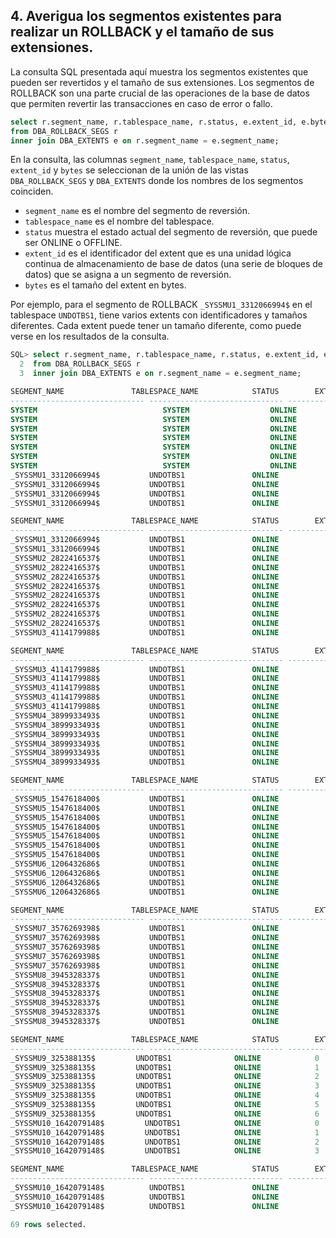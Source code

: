 ## 4. Averigua los segmentos existentes para realizar un ROLLBACK y el tamaño de sus extensiones.


La consulta SQL presentada aquí muestra los segmentos existentes que pueden ser revertidos y el tamaño de sus extensiones.
Los segmentos de ROLLBACK son una parte crucial de las operaciones de la base de datos que permiten revertir las transacciones en caso de error o fallo.


```sql
select r.segment_name, r.tablespace_name, r.status, e.extent_id, e.bytes
from DBA_ROLLBACK_SEGS r
inner join DBA_EXTENTS e on r.segment_name = e.segment_name;
```

En la consulta, las columnas `segment_name`, `tablespace_name`, `status`, `extent_id` y `bytes` se seleccionan de la unión de las vistas `DBA_ROLLBACK_SEGS` y `DBA_EXTENTS` donde los nombres de los segmentos coinciden.

- `segment_name` es el nombre del segmento de reversión.
- `tablespace_name` es el nombre del tablespace.
- `status` muestra el estado actual del segmento de reversión, que puede ser ONLINE o OFFLINE.
- `extent_id` es el identificador del extent que es una unidad lógica continua de almacenamiento de base de datos (una serie de bloques de datos) que se asigna a un segmento de reversión.
- `bytes` es el tamaño del extent en bytes.

Por ejemplo, para el segmento de ROLLBACK `_SYSSMU1_3312066994$` en el tablespace `UNDOTBS1`, tiene varios extents con identificadores y tamaños diferentes. Cada extent puede tener un tamaño diferente, como puede verse en los resultados de la consulta.

```sql
SQL> select r.segment_name, r.tablespace_name, r.status, e.extent_id, e.bytes
  2  from DBA_ROLLBACK_SEGS r
  3  inner join DBA_EXTENTS e on r.segment_name = e.segment_name;

SEGMENT_NAME		       TABLESPACE_NAME		      STATUS		EXTENT_ID      BYTES
------------------------------ ------------------------------ ---------------- ---------- ----------
SYSTEM			                  SYSTEM			      ONLINE			0      65536
SYSTEM			                  SYSTEM			      ONLINE			1      65536
SYSTEM			                  SYSTEM			      ONLINE			2      65536
SYSTEM			                  SYSTEM			      ONLINE			3      65536
SYSTEM			                  SYSTEM			      ONLINE			4      65536
SYSTEM			                  SYSTEM			      ONLINE			5      65536
SYSTEM			                  SYSTEM			      ONLINE			6      65536
_SYSSMU1_3312066994$	       UNDOTBS1 		      ONLINE			0      65536
_SYSSMU1_3312066994$	       UNDOTBS1 		      ONLINE			1      65536
_SYSSMU1_3312066994$	       UNDOTBS1 		      ONLINE			2    1048576
_SYSSMU1_3312066994$	       UNDOTBS1 		      ONLINE			3    1048576

SEGMENT_NAME		       TABLESPACE_NAME		      STATUS		EXTENT_ID      BYTES
------------------------------ ------------------------------ ---------------- ---------- ----------
_SYSSMU1_3312066994$	       UNDOTBS1 		      ONLINE			4    1048576
_SYSSMU1_3312066994$	       UNDOTBS1 		      ONLINE			5    1048576
_SYSSMU2_2822416537$	       UNDOTBS1 		      ONLINE			0      65536
_SYSSMU2_2822416537$	       UNDOTBS1 		      ONLINE			1      65536
_SYSSMU2_2822416537$	       UNDOTBS1 		      ONLINE			2      65536
_SYSSMU2_2822416537$	       UNDOTBS1 		      ONLINE			3    1048576
_SYSSMU2_2822416537$	       UNDOTBS1 		      ONLINE			4    1048576
_SYSSMU2_2822416537$	       UNDOTBS1 		      ONLINE			5    1048576
_SYSSMU2_2822416537$	       UNDOTBS1 		      ONLINE			6    1048576
_SYSSMU2_2822416537$	       UNDOTBS1 		      ONLINE			7    1048576
_SYSSMU3_4114179988$	       UNDOTBS1 		      ONLINE			0      65536

SEGMENT_NAME		       TABLESPACE_NAME		      STATUS		EXTENT_ID      BYTES
------------------------------ ------------------------------ ---------------- ---------- ----------
_SYSSMU3_4114179988$	       UNDOTBS1 		      ONLINE			1      65536
_SYSSMU3_4114179988$	       UNDOTBS1 		      ONLINE			2    1048576
_SYSSMU3_4114179988$	       UNDOTBS1 		      ONLINE			3    1048576
_SYSSMU3_4114179988$	       UNDOTBS1 		      ONLINE			4    1048576
_SYSSMU3_4114179988$	       UNDOTBS1 		      ONLINE			5    1048576
_SYSSMU4_3899933493$	       UNDOTBS1 		      ONLINE			0      65536
_SYSSMU4_3899933493$	       UNDOTBS1 		      ONLINE			1      65536
_SYSSMU4_3899933493$	       UNDOTBS1 		      ONLINE			2      65536
_SYSSMU4_3899933493$	       UNDOTBS1 		      ONLINE			3    1048576
_SYSSMU4_3899933493$	       UNDOTBS1 		      ONLINE			4    1048576
_SYSSMU4_3899933493$	       UNDOTBS1 		      ONLINE			5    1048576

SEGMENT_NAME		       TABLESPACE_NAME		      STATUS		EXTENT_ID      BYTES
------------------------------ ------------------------------ ---------------- ---------- ----------
_SYSSMU5_1547618400$	       UNDOTBS1 		      ONLINE			0      65536
_SYSSMU5_1547618400$	       UNDOTBS1 		      ONLINE			1      65536
_SYSSMU5_1547618400$	       UNDOTBS1 		      ONLINE			2      65536
_SYSSMU5_1547618400$	       UNDOTBS1 		      ONLINE			3    1048576
_SYSSMU5_1547618400$	       UNDOTBS1 		      ONLINE			4    1048576
_SYSSMU5_1547618400$	       UNDOTBS1 		      ONLINE			5    1048576
_SYSSMU5_1547618400$	       UNDOTBS1 		      ONLINE			6    1048576
_SYSSMU6_1206432686$	       UNDOTBS1 		      ONLINE			0      65536
_SYSSMU6_1206432686$	       UNDOTBS1 		      ONLINE			1      65536
_SYSSMU6_1206432686$	       UNDOTBS1 		      ONLINE			2    1048576
_SYSSMU6_1206432686$	       UNDOTBS1 		      ONLINE			3    1048576

SEGMENT_NAME		       TABLESPACE_NAME		      STATUS		EXTENT_ID      BYTES
------------------------------ ------------------------------ ---------------- ---------- ----------
_SYSSMU7_3576269398$	       UNDOTBS1 		      ONLINE			0      65536
_SYSSMU7_3576269398$	       UNDOTBS1 		      ONLINE			1      65536
_SYSSMU7_3576269398$	       UNDOTBS1 		      ONLINE			2      65536
_SYSSMU7_3576269398$	       UNDOTBS1 		      ONLINE			3      65536
_SYSSMU7_3576269398$	       UNDOTBS1 		      ONLINE			4    1048576
_SYSSMU8_3945328337$	       UNDOTBS1 		      ONLINE			0      65536
_SYSSMU8_3945328337$	       UNDOTBS1 		      ONLINE			1      65536
_SYSSMU8_3945328337$	       UNDOTBS1 		      ONLINE			2    1048576
_SYSSMU8_3945328337$	       UNDOTBS1 		      ONLINE			3    1048576
_SYSSMU8_3945328337$	       UNDOTBS1 		      ONLINE			4    1048576
_SYSSMU8_3945328337$	       UNDOTBS1 		      ONLINE			5    1048576

SEGMENT_NAME		       TABLESPACE_NAME		      STATUS		EXTENT_ID      BYTES
------------------------------ ------------------------------ ---------------- ---------- ----------
_SYSSMU9_325388135$	        UNDOTBS1 		      ONLINE			0      65536
_SYSSMU9_325388135$	        UNDOTBS1 		      ONLINE			1      65536
_SYSSMU9_325388135$	        UNDOTBS1 		      ONLINE			2    1048576
_SYSSMU9_325388135$	        UNDOTBS1 		      ONLINE			3    1048576
_SYSSMU9_325388135$	        UNDOTBS1 		      ONLINE			4    1048576
_SYSSMU9_325388135$	        UNDOTBS1 		      ONLINE			5    1048576
_SYSSMU9_325388135$	        UNDOTBS1 		      ONLINE			6      65536
_SYSSMU10_1642079148$	      UNDOTBS1 		      ONLINE			0      65536
_SYSSMU10_1642079148$	      UNDOTBS1 		      ONLINE			1      65536
_SYSSMU10_1642079148$	      UNDOTBS1 		      ONLINE			2    1048576
_SYSSMU10_1642079148$	      UNDOTBS1 		      ONLINE			3    1048576

SEGMENT_NAME		       TABLESPACE_NAME		      STATUS		EXTENT_ID      BYTES
------------------------------ ------------------------------ ---------------- ---------- ----------
_SYSSMU10_1642079148$	       UNDOTBS1 		      ONLINE			4    1048576
_SYSSMU10_1642079148$	       UNDOTBS1 		      ONLINE			5    1048576
_SYSSMU10_1642079148$	       UNDOTBS1 		      ONLINE			6    1048576

69 rows selected.

```